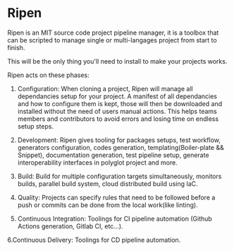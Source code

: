 # Ripen
Ripen is an MIT source code project pipeline manager, it is a toolbox that can be scripted to manage single or multi-langages project from start to finish.

This will be the only thing you'll need to install to make your projects works.

Ripen acts on these phases:

1. Configuration: When cloning a project, Ripen will manage all dependancies setup for your project. A manifest of all dependancies and how to configure them is kept, those will then be downloaded and installed without the need of users manual actions. This helps teams members and contributors to avoid errors and losing time on endless setup steps.

2. Development: Ripen gives tooling for packages setups, test workflow, generators configuration, codes generation, templating(Boiler-plate && Snippet), documentation generation, test pipeline setup, generate interoperability interfaces in polyglot project and more.

3. Build: Build for multiple configuration targets simultaneously, monitors builds, parallel build system, cloud distributed build using IaC.

4. Quality: Projects can specify rules that need to be followed before a push or commits can be done from the local work(like linting).

5. Continuous Integration: Toolings for CI pipeline automation (Github Actions generation, Gitlab CI, etc...).

6.Continuous Delivery: Toolings for CD pipeline automation.
